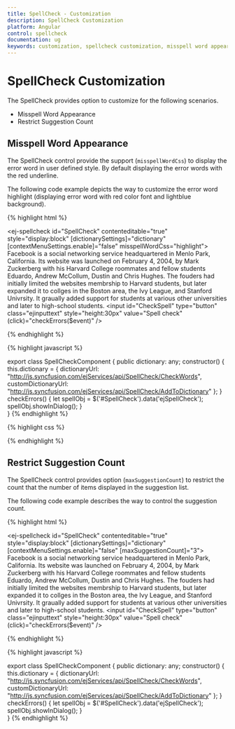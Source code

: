 ```yaml
---
title: SpellCheck - Customization
description: SpellCheck Customization
platform: Angular
control: spellcheck
documentation: ug
keywords: customization, spellcheck customization, misspell word appearance, restrict suggestion count
---
```

# SpellCheck Customization

The SpellCheck provides option to customize for the following scenarios.

* Misspell Word Appearance
* Restrict Suggestion Count
    
## Misspell Word Appearance

The SpellCheck control provide the support (`misspellWordCss`) to display the error word in user defined style. By default displaying the error words with the red underline. 

The following code example depicts the way to customize the error word highlight (displaying error word with red color font and lightblue background).

{% highlight html %}

<ej-spellcheck id="SpellCheck" contenteditable="true" style="display:block" [dictionarySettings]="dictionary" [contextMenuSettings.enable]="false" misspellWordCss="highlight">
    Facebook is a social networking service headquartered in Menlo Park, California. Its website was launched on February 4, 2004, by Mark Zuckerberg with his Harvard College roommates and fellow students Eduardo, Andrew McCollum, Dustin and Chris Hughes. The fouders had initially limited the websites membrship to Harvard students, but later expanded it to collges in the Boston area, the Ivy League, and Stanford Univrsity. It graually added support for students at various other universities and later to high-school students.
</ej-spellcheck>
<input id="CheckSpell" type="button" class="ejinputtext" style="height:30px" value="Spell check" (click)="checkErrors($event)" />

{% endhighlight %}

{% highlight javascript %}

export class SpellCheckComponent {
    public dictionary: any;
    constructor() {
        this.dictionary = {
            dictionaryUrl: "http://js.syncfusion.com/ejServices/api/SpellCheck/CheckWords",
            customDictionaryUrl: "http://js.syncfusion.com/ejServices/api/SpellCheck/AddToDictionary"
        };
    }
    checkErrors() {
        let spellObj = $('#SpellCheck').data('ejSpellCheck');
        spellObj.showInDialog();
    }    
}
{% endhighlight %}

{% highlight css %}

<style>
        .highlight {
            background-color: blue;
            color: red;
        }
</style>

{% endhighlight %}

## Restrict Suggestion Count

The SpellCheck control provides option (`maxSuggestionCount`) to restrict the count that the number of items displayed in the suggestion list.

The following code example describes the way to control the suggestion count.

{% highlight html %}

<ej-spellcheck id="SpellCheck" contenteditable="true" style="display:block" [dictionarySettings]="dictionary" [contextMenuSettings.enable]="false" [maxSuggestionCount]="3">
    Facebook is a social networking service headquartered in Menlo Park, California. Its website was launched on February 4, 2004, by Mark Zuckerberg with his Harvard College roommates and fellow students Eduardo, Andrew McCollum, Dustin and Chris Hughes. The fouders had initially limited the websites membrship to Harvard students, but later expanded it to collges in the Boston area, the Ivy League, and Stanford Univrsity. It graually added support for students at various other universities and later to high-school students.
</ej-spellcheck>
<input id="CheckSpell" type="button" class="ejinputtext" style="height:30px" value="Spell check" (click)="checkErrors($event)" />

{% endhighlight %}

{% highlight javascript %}

export class SpellCheckComponent {
    public dictionary: any;
    constructor() {
        this.dictionary = {
            dictionaryUrl: "http://js.syncfusion.com/ejServices/api/SpellCheck/CheckWords",
            customDictionaryUrl: "http://js.syncfusion.com/ejServices/api/SpellCheck/AddToDictionary"
        };
    }
    checkErrors() {
        let spellObj = $('#SpellCheck').data('ejSpellCheck');
        spellObj.showInDialog();
    }    
}
{% endhighlight %}